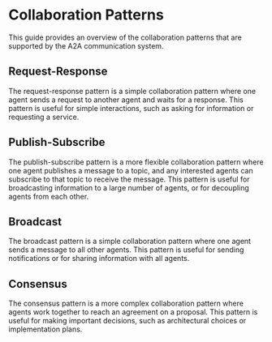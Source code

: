 # Collaboration Patterns

This guide provides an overview of the collaboration patterns that are supported by the A2A communication system.

## Request-Response

The request-response pattern is a simple collaboration pattern where one agent sends a request to another agent and waits for a response. This pattern is useful for simple interactions, such as asking for information or requesting a service.

## Publish-Subscribe

The publish-subscribe pattern is a more flexible collaboration pattern where one agent publishes a message to a topic, and any interested agents can subscribe to that topic to receive the message. This pattern is useful for broadcasting information to a large number of agents, or for decoupling agents from each other.

## Broadcast

The broadcast pattern is a simple collaboration pattern where one agent sends a message to all other agents. This pattern is useful for sending notifications or for sharing information with all agents.

## Consensus

The consensus pattern is a more complex collaboration pattern where agents work together to reach an agreement on a proposal. This pattern is useful for making important decisions, such as architectural choices or implementation plans.
